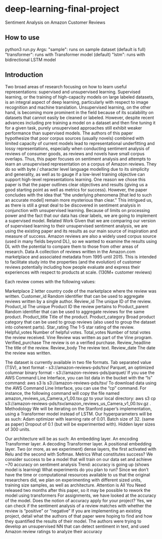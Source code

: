 # deep-learning-final-project

Sentiment Analysis on Amazon Customer Reviews

## How to use

python3 run.py
Args:
"sample": runs on sample dataset (default is full)
"transformer": runs with Transformer model (default)
"lstm": runs with bidirectional LSTM model

## Introduction

Two broad areas of research focusing on how to learn useful representations: supervised and unsupervised learning. Supervised learning, or the training of high-capacity models on large labeled datasets, is an integral aspect of deep learning, particularly with respect to image recognition and machine translation. Unsupervised learning, on the other hand, is becoming more prominent in the field because of its scalability on datasets that cannot easily be cleaned or labeled. However, despite recent advances including pre training a model on a dataset and then fine tuning it for a given task, purely unsupervised approaches still exhibit weaker performance than supervised models. The authors of this paper hypothesize that poor corpus sources (usually novels) combined with limited capacity of current models lead to representational underfitting and lossy representations, especially when conducting sentiment analysis of reviews of consumer goods, as reviews and novels have small corpus overlaps.
Thus, this paper focuses on sentiment analysis and attempts to learn an unsupervised representation on a corpus of Amazon reviews. They do so with byte / character level language modelling due to its simplicity and generality, as well as to gauge if a low-level training objective can support high-level representations learning.
One reason we chose this paper is that the paper outlines clear objectives and results (giving us a good starting point as well as metrics for success). However, the paper concludes with the idea that “the underlying phenomena [that led to such an accurate model] remain more mysterious than clear.” This intrigued us, as there is still a great deal to be discovered in sentiment analysis in conjunction with unsupervised learning.
Because of limits on processing power and the fact that our data has clear labels, we are going to implement a supervised model.
Related Work
Given that we are comparing our version of supervised learning to their unsupervised sentiment analysis, we are using the existing paper and its results as our main source of inspiration and measure of success. Amazon reviews are also a widely used corpus source (used in many fields beyond DL), so we wanted to examine the results using DL with the potential to compare them to those from other areas of research.
Data
A collection of reviews written in the Amazon.com marketplace and associated metadata from 1995 until 2015. This is intended to facilitate study into the properties (and the evolution) of customer reviews potentially including how people evaluate and express their experiences with respect to products at scale. (130M+ customer reviews)

Each review comes with the following values:

Marketplace
2 letter country code of the marketplace where the review was written.
Customer_id
Random identifier that can be used to aggregate reviews written by a single author.
Review_id
The unique ID of the review.
Product_id
The unique Product ID the review pertains to
Product_parent
Random identifier that can be used to aggregate reviews for the same product.
Product_title
Title of the product.
Product_category
Broad product category that can be used to group reviews (also used to group the dataset into coherent parts).
Star_rating
The 1-5 star rating of the review.
Helpful_votes
Number of helpful votes.
Total_votes
Number of total votes the review received.
Vine
Review was written as part of the Vine program.
Verified_purchase
The review is on a verified purchase.
Review_headline
The title of the review.
Review_body
The review text.
Review_date
The date the review was written.

The dataset is currently available in two file formats.
Tab separated value (TSV), a text format - s3://amazon-reviews-pds/tsv/
Parquet, an optimized columnar binary format - s3://amazon-reviews-pds/parquet/
If you use the AWS Command Line Interface, you can list data in the bucket with the “ls” command:
aws s3 ls s3://amazon-reviews-pds/tsv/
To download data using the AWS Command Line Interface, you can use the “cp” command. For instance, the following command will copy the file named amazon_reviews_us_Camera_v1_00.tsv.gz to your local directory:
aws s3 cp s3://amazon-reviews-pds/tsv/amazon_reviews_us_Camera_v1_00.tsv.gz .
Methodology
We will be iterating on the Stanford paper’s implementation, using a Transformer model instead of LSTM. Our hyperparameters will be as such:
Adam optimizer with learning rate of 0.01. Batch size of 32. (same as paper)
Dropout of 0.1 (but will be experimented with).
Hidden layer sizes of 300 units.

Our architecture will be as such:
An embedding layer.
An encoding Transformer layer.
A decoding Transformer layer.
A positional embedding layer.
Two (or more, as we experiment) dense layers, the first activated with Relu and the second with Softmax.
Metrics
What constitutes success?
We consider success to be a model that will train on our data set and achieve ~70 accuracy on sentiment analysis
Trend: accuracy is going up (shows model is learning)
What experiments do you plan to run?
Since we don’t have the time or computational resources available to us that the original researchers did, we plan on experimenting with different sized units, training size samples, as well as architecture.
Attention is All You Need released two months after this paper, so it may be possible to rework the model using transformers
For assignments, we have looked at the accuracy of the model. Does the notion of accuracy apply for your project?
Yes, we can check if the sentiment analysis of a review matches with whether the review is “positive” or “negative”
If you are implementing an existing project, detail what the authors of that paper were hoping to find and how they quantified the results of their model.
The authors were trying to develop an unsupervised NN that can detect sentiment in text, and used Amazon review ratings to analyze their accuracy
